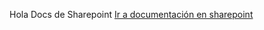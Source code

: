 Hola Docs de Sharepoint
[Ir a documentación en sharepoint]([https://www.google.com](https://everisgroup.sharepoint.com/sites/BS-AAAR))
